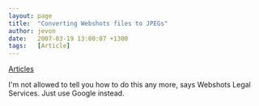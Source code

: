 ```yaml
---
layout: page
title:  "Converting Webshots files to JPEGs"
author: jevon
date:   2007-03-19 13:00:07 +1300
tags:   [Article]
---
```


[Articles](articles.md)

I'm not allowed to tell you how to do this any more, says Webshots Legal Services. Just use Google instead.
